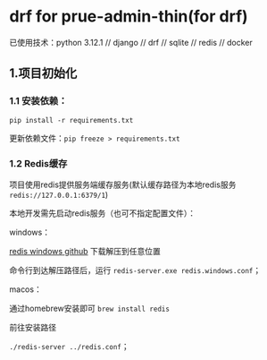 # drf for prue-admin-thin(for drf)

已使用技术：python 3.12.1 // django // drf // sqlite // redis // docker

## 1.项目初始化

### 1.1 安装依赖：

`pip install -r requirements.txt`

更新依赖文件：`pip freeze > requirements.txt`

### 1.2 Redis缓存

项目使用redis提供服务端缓存服务(默认缓存路径为本地redis服务 `redis://127.0.0.1:6379/1`)

本地开发需先启动redis服务（也可不指定配置文件）：

windows：

[redis windows github](https://github.com/tporadowski/redis/releases) 下载解压到任意位置

命令行到达解压路径后，运行 `redis-server.exe redis.windows.conf`；

macos：

通过homebrew安装即可 `brew install redis `

前往安装路径

`./redis-server ../redis.conf`；
